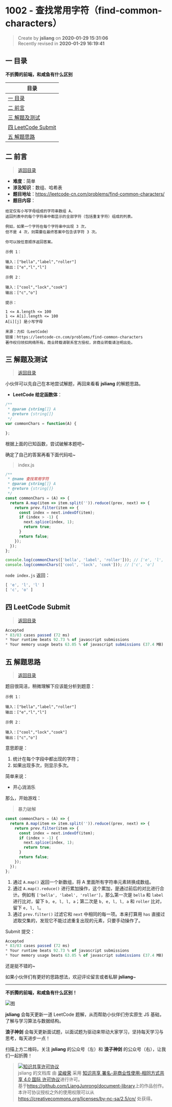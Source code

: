 1002 - 查找常用字符（find-common-characters）
===

> Create by **jsliang** on **2020-01-29 15:31:06**  
> Recently revised in **2020-01-29 16:19:41**

## <a name="chapter-one" id="chapter-one"></a>一 目录

**不折腾的前端，和咸鱼有什么区别**

| 目录 |
| --- | 
| [一 目录](#chapter-one) | 
| <a name="catalog-chapter-two" id="catalog-chapter-two"></a>[二 前言](#chapter-two) |
| <a name="catalog-chapter-three" id="catalog-chapter-three"></a>[三 解题及测试](#chapter-three) |
| <a name="catalog-chapter-four" id="catalog-chapter-four"></a>[四 LeetCode Submit](#chapter-four) |
| <a name="catalog-chapter-five" id="catalog-chapter-five"></a>[五 解题思路](#chapter-five) |

## <a name="chapter-two" id="chapter-two"></a>二 前言

> [返回目录](#chapter-one)

* **难度**：简单
* **涉及知识**：数组、哈希表
* **题目地址**：https://leetcode-cn.com/problems/find-common-characters/
* **题目内容**：

```
给定仅有小写字母组成的字符串数组 A，
返回列表中的每个字符串中都显示的全部字符（包括重复字符）组成的列表。

例如，如果一个字符在每个字符串中出现 3 次，
但不是 4 次，则需要在最终答案中包含该字符 3 次。

你可以按任意顺序返回答案。

示例 1：

输入：["bella","label","roller"]
输出：["e","l","l"]

示例 2：

输入：["cool","lock","cook"]
输出：["c","o"]
 
提示：

1 <= A.length <= 100
1 <= A[i].length <= 100
A[i][j] 是小写字母

来源：力扣（LeetCode）
链接：https://leetcode-cn.com/problems/find-common-characters
著作权归领扣网络所有。商业转载请联系官方授权，非商业转载请注明出处。
```

## <a name="chapter-three" id="chapter-three"></a>三 解题及测试

> [返回目录](#chapter-one)

小伙伴可以先自己在本地尝试解题，再回来看看 **jsliang** 的解题思路。

* **LeetCode 给定函数体**：

```js
/**
 * @param {string[]} A
 * @return {string[]}
 */
var commonChars = function(A) {
    
};
```

根据上面的已知函数，尝试破解本题吧~

确定了自己的答案再看下面代码哈~

> index.js

```js
/**
 * @name 查找常用字符
 * @param {string[]} A
 * @return {string[]}
 */
const commonChars = (A) => {
  return A.map(item => item.split('')).reduce((prev, next) => {
    return prev.filter(item => {
      const index = next.indexOf(item);
      if (index > -1) {
        next.splice(index, 1);
        return true;
      }
      return false;
    });
  });
};

console.log(commonChars(['bella', 'label', 'roller'])); // ['e', 'l', 'l']
console.log(commonChars(['cool', 'lock', 'cook'])); // ['c', 'o']
```

`node index.js` 返回：

```js
[ 'e', 'l', 'l' ]
[ 'c', 'o' ]
```

## <a name="chapter-four" id="chapter-four"></a>四 LeetCode Submit

> [返回目录](#chapter-one)

```js
Accepted
* 83/83 cases passed (72 ms)
* Your runtime beats 92.73 % of javascript submissions
* Your memory usage beats 63.05 % of javascript submissions (37.4 MB)
```

## <a name="chapter-five" id="chapter-five"></a>五 解题思路

> [返回目录](#chapter-one)

题目很简洁，稍微理解下应该能分析到题意：

```
示例 1：

输入：["bella","label","roller"]
输出：["e","l","l"]

示例 2：

输入：["cool","lock","cook"]
输出：["c","o"]
```

意思即是：

1. 统计在每个字段中都出现的字符；
2. 如果出现多次，则显示多次。

简单来说：

* 开心消消乐

那么，开始游戏：

> 暴力破解

```js
const commonChars = (A) => {
  return A.map(item => item.split('')).reduce((prev, next) => {
    return prev.filter(item => {
      const index = next.indexOf(item);
      if (index > -1) {
        next.splice(index, 1);
        return true;
      }
      return false;
    });
  });
};
```

1. 通过 `A.map()` 返回一个新数组，将 A 里面所有字符串元素转换成数组。
2. 通过 `A.map().reduce()` 进行累加操作，这个累加，是通过前后的对比进行合计。例如有 `['bella', 'label', 'roller']`，那么第一次是 `bella` 和 `label` 进行比对，留下 `b, e, l, l, a`；第二次是 `b, e, l, l, a` 和 `roller` 比对，留下 `e, l, l`。
3. 通过 `prev.filter()` 过滤它和 `next` 中相同的每一项。本来打算用 `has` 直接过滤取交集的，发现它不能过滤重复出现的元素，只要手动操作了。

Submit 提交：

```js
Accepted
* 83/83 cases passed (72 ms)
* Your runtime beats 92.73 % of javascript submissions
* Your memory usage beats 63.05 % of javascript submissions (37.4 MB)
```

还是挺不错的~

如果小伙伴们有更好的思路想法，欢迎评论留言或者私聊 **jsliang**~

---

**不折腾的前端，和咸鱼有什么区别！**

![图](../../../public-repertory/img/z-index-small.png)

**jsliang** 会每天更新一道 LeetCode 题解，从而帮助小伙伴们夯实原生 JS 基础，了解与学习算法与数据结构。

**浪子神剑** 会每天更新面试题，以面试题为驱动来带动大家学习，坚持每天学习与思考，每天进步一点！

扫描上方二维码，关注 **jsliang** 的公众号（左）和 **浪子神剑** 的公众号（右），让我们一起折腾！

> <a rel="license" href="http://creativecommons.org/licenses/by-nc-sa/4.0/"><img alt="知识共享许可协议" style="border-width:0" src="https://i.creativecommons.org/l/by-nc-sa/4.0/88x31.png" /></a><br /><span xmlns:dct="http://purl.org/dc/terms/" property="dct:title">jsliang 的文档库</span> 由 <a xmlns:cc="http://creativecommons.org/ns#" href="https://github.com/LiangJunrong/document-library" property="cc:attributionName" rel="cc:attributionURL">梁峻荣</a> 采用 <a rel="license" href="http://creativecommons.org/licenses/by-nc-sa/4.0/">知识共享 署名-非商业性使用-相同方式共享 4.0 国际 许可协议</a>进行许可。<br />基于<a xmlns:dct="http://purl.org/dc/terms/" href="https://github.com/LiangJunrong/document-library" rel="dct:source">https://github.com/LiangJunrong/document-library</a>上的作品创作。<br />本许可协议授权之外的使用权限可以从 <a xmlns:cc="http://creativecommons.org/ns#" href="https://creativecommons.org/licenses/by-nc-sa/2.5/cn/" rel="cc:morePermissions">https://creativecommons.org/licenses/by-nc-sa/2.5/cn/</a> 处获得。
